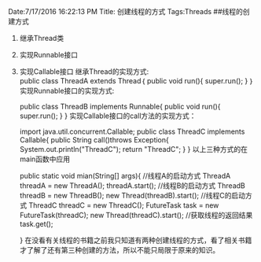 Date:7/17/2016 16:22:13 PM 
Title: 创建线程的方式
Tags:Threads
##线程的创建方式
1. 继承Thread类
2. 实现Runnable接口
3. 实现Callable接口
继承Thread的实现方式:  
	public class ThreadA extends Thread｛
	  public void run(){
	    super.run();
	  }
	｝
实现Runnable接口的实现方式:

	public class ThreadB implements Runnable{
		public void run(){
			super.run();
		}
	}
实现Callable接口的call方法的实现方式：

    import java.util.concurrent.Callable;
	public class ThreadC implements Callable<String>{
		public String call()throws Exception{
			System.out.println("ThreadC");
			return "ThreadC";
		}
	}
以上三种方式的在main函数中应用

	public static void mian(String[] args){
	    //线程A的启动方式
		ThreadA threadA = new ThreadA();
		threadA.start();
		//线程B的启动方式
		ThreadB threadB = new ThreadB();
		new Thread(threadB).start();
		//线程C的启动方式
		ThreadC threadC = new ThreadC();
	FutureTask<String> task = new FutureTask<String>(threadC);
	new Thread(threadC).start();
	//获取线程的返回结果
	task.get();
		
	}
在没看有关线程的书籍之前我只知道有两种创建线程的方式，看了相关书籍才了解了还有第三种创建的方法，所以不能只局限于原来的知识。




